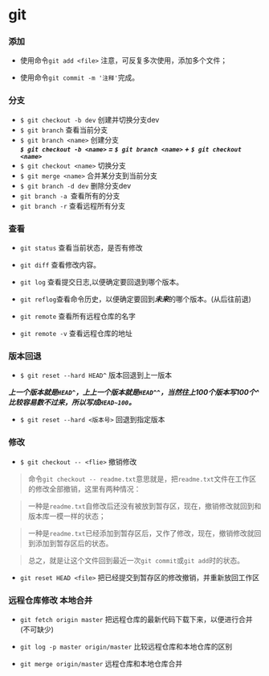 # git

### 添加

* 使用命令`git add <file>` 注意，可反复多次使用，添加多个文件；

* 使用命令`git commit -m '注释'`完成。

### 分支
* `$ git checkout -b dev` 创建并切换分支dev
* `$ git branch` 查看当前分支
* `$ git branch <name>` 创建分支  
***`$ git checkout -b <name>` = `$ git branch <name>` + `$ git checkout <name>`***
* `$ git checkout <name>` 切换分支
* `$ git merge <name>` 合并某分支到当前分支 
* `$ git branch -d dev` 删除分支dev
* `git branch -a `查看所有的分支
* `git branch -r` 查看远程所有分支

### 查看
* `git status` 查看当前状态，是否有修改

* `git diff` 查看修改内容。

* `git log` 查看提交日志,以便确定要回退到哪个版本。

* `git reflog`查看命令历史，以便确定要回到***未来***的哪个版本。(从后往前退)

* `git remote` 查看所有远程仓库的名字

* `git remote -v` 查看远程仓库的地址

### 版本回退
* `$ git reset --hard HEAD^` 版本回退到上一版本

***上一个版本就是`HEAD^`，上上一个版本就是`HEAD^^`，当然往上100个版本写100个^比较容易数不过来，所以写成`HEAD~100`。***

* `$ git reset --hard <版本号>` 回退到指定版本

### 修改
* `$ git checkout -- <flie>` 撤销修改

>命令`git checkout -- readme.txt`意思就是，把`readme.txt`文件在工作区的修改全部撤销，这里有两种情况：

>一种是`readme.txt`自修改后还没有被放到暂存区，现在，撤销修改就回到和版本库一模一样的状态；

>一种是`readme.txt`已经添加到暂存区后，又作了修改，现在，撤销修改就回到添加到暂存区后的状态。

>总之，就是让这个文件回到最近一次`git commit`或`git add`时的状态。


* `git reset HEAD <file>` 把已经提交到暂存区的修改撤销，并重新放回工作区

### 远程仓库修改 本地合并
* `git fetch origin master` 把远程仓库的最新代码下载下来，以便进行合并(不可缺少)

* `git log -p master origin/master` 比较远程仓库和本地仓库的区别

* `git merge origin/master` 远程仓库和本地仓库合并
